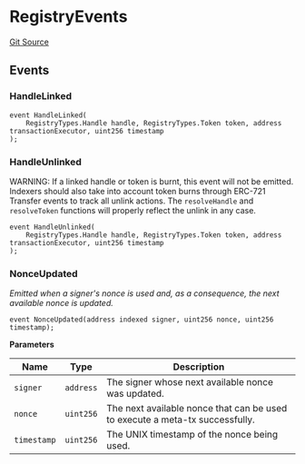# RegistryEvents
[Git Source](https://github.com/digiv3rse/core-contracts/blob/5454b58664fab805b6888a68ff40915d251f32f3/contracts/namespaces/constants/Events.sol)


## Events
### HandleLinked

```solidity
event HandleLinked(
    RegistryTypes.Handle handle, RegistryTypes.Token token, address transactionExecutor, uint256 timestamp
);
```

### HandleUnlinked
WARNING: If a linked handle or token is burnt, this event will not be emitted.
Indexers should also take into account token burns through ERC-721 Transfer events to track all unlink actions.
The `resolveHandle` and `resolveToken` functions will properly reflect the unlink in any case.


```solidity
event HandleUnlinked(
    RegistryTypes.Handle handle, RegistryTypes.Token token, address transactionExecutor, uint256 timestamp
);
```

### NonceUpdated
*Emitted when a signer's nonce is used and, as a consequence, the next available nonce is updated.*


```solidity
event NonceUpdated(address indexed signer, uint256 nonce, uint256 timestamp);
```

**Parameters**

|Name|Type|Description|
|----|----|-----------|
|`signer`|`address`|The signer whose next available nonce was updated.|
|`nonce`|`uint256`|The next available nonce that can be used to execute a meta-tx successfully.|
|`timestamp`|`uint256`|The UNIX timestamp of the nonce being used.|

